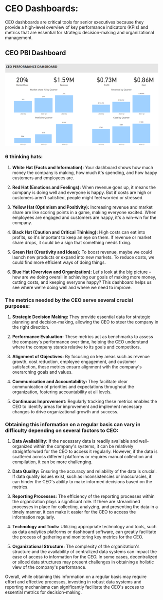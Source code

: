# CEO Dashboards:
CEO dashboards are critical tools for senior executives because they provide a high-level overview of key performance indicators (KPIs) and metrics that are essential for strategic decision-making and organizational management. 

## CEO PBI Dashboard
![test](CEO_PBI_Dashboard.png)

### 6 thinking hats:

1. **White Hat (Facts and Information):** Your dashboard shows how much money the company is making, how much it's spending, and how happy customers and employees are.

2. **Red Hat (Emotions and Feelings):** When revenue goes up, it means the company is doing well and everyone is happy. But if costs are high or customers aren't satisfied, people might feel worried or stressed.

3. **Yellow Hat (Optimism and Positivity):** Increasing revenue and market share are like scoring points in a game, making everyone excited. When employees are engaged and customers are happy, it's a win-win for the company.

4. **Black Hat (Caution and Critical Thinking):** High costs can eat into profits, so it's important to keep an eye on them. If revenue or market share drops, it could be a sign that something needs fixing.

5. **Green Hat (Creativity and Ideas):** To boost revenue, maybe we could launch new products or expand into new markets. To reduce costs, we could find more efficient ways of doing things.

6. **Blue Hat (Overview and Organization):** Let's look at the big picture – how are we doing overall in achieving our goals of making more money, cutting costs, and keeping everyone happy? This dashboard helps us see where we're doing well and where we need to improve.

### The metrics needed by the CEO serve several crucial purposes:

1. **Strategic Decision Making:** They provide essential data for strategic planning and decision-making, allowing the CEO to steer the company in the right direction.

2. **Performance Evaluation:** These metrics act as benchmarks to assess the company's performance over time, helping the CEO understand where the company stands relative to its goals and competitors.

3. **Alignment of Objectives:** By focusing on key areas such as revenue growth, cost reduction, employee engagement, and customer satisfaction, these metrics ensure alignment with the company's overarching goals and values.

4. **Communication and Accountability:** They facilitate clear communication of priorities and expectations throughout the organization, fostering accountability at all levels.

5. **Continuous Improvement:** Regularly tracking these metrics enables the CEO to identify areas for improvement and implement necessary changes to drive organizational growth and success.

### Obtaining this information on a regular basis can vary in difficulty depending on several factors to CEO:

1. **Data Availability:** If the necessary data is readily available and well-organized within the company's systems, it can be relatively straightforward for the CEO to access it regularly. However, if the data is scattered across different platforms or requires manual collection and compilation, it can be more challenging.

2. **Data Quality:** Ensuring the accuracy and reliability of the data is crucial. If data quality issues exist, such as inconsistencies or inaccuracies, it can hinder the CEO's ability to make informed decisions based on the metrics.

3. **Reporting Processes:** The efficiency of the reporting processes within the organization plays a significant role. If there are streamlined processes in place for collecting, analyzing, and presenting the data in a timely manner, it can make it easier for the CEO to access the information regularly.

4. **Technology and Tools:** Utilizing appropriate technology and tools, such as data analytics platforms or dashboard software, can greatly facilitate the process of gathering and monitoring key metrics for the CEO.

5. **Organizational Structure:** The complexity of the organization's structure and the availability of centralized data systems can impact the ease of access to information for the CEO. In some cases, decentralized or siloed data structures may present challenges in obtaining a holistic view of the company's performance.

Overall, while obtaining this information on a regular basis may require effort and effective processes, investing in robust data systems and reporting mechanisms can significantly facilitate the CEO's access to essential metrics for decision-making.
